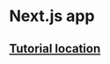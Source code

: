 # Next.js app

## [Tutorial location](udemy.com/course/nextjs-react-the-complete-guide/learn/lecture/25145346?start=0#overview)
